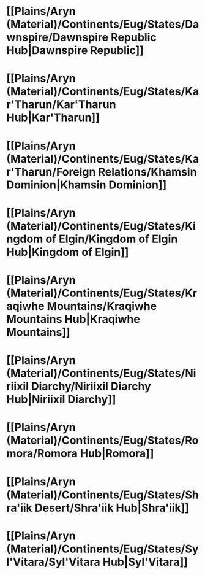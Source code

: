 # [[Plains/Aryn (Material)/Continents/Eug/States/Dawnspire/Dawnspire Republic Hub|Dawnspire Republic]]

# [[Plains/Aryn (Material)/Continents/Eug/States/Kar'Tharun/Kar'Tharun Hub|Kar'Tharun]]

# [[Plains/Aryn (Material)/Continents/Eug/States/Kar'Tharun/Foreign Relations/Khamsin Dominion|Khamsin Dominion]]

# [[Plains/Aryn (Material)/Continents/Eug/States/Kingdom of Elgin/Kingdom of Elgin Hub|Kingdom of Elgin]]

# [[Plains/Aryn (Material)/Continents/Eug/States/Kraqiwhe Mountains/Kraqiwhe Mountains Hub|Kraqiwhe Mountains]]

# [[Plains/Aryn (Material)/Continents/Eug/States/Niriixil Diarchy/Niriixil Diarchy Hub|Niriixil Diarchy]]

# [[Plains/Aryn (Material)/Continents/Eug/States/Romora/Romora Hub|Romora]]

# [[Plains/Aryn (Material)/Continents/Eug/States/Shra'iik Desert/Shra'iik Hub|Shra'iik]]

# [[Plains/Aryn (Material)/Continents/Eug/States/Syl'Vitara/Syl'Vitara Hub|Syl'Vitara]]